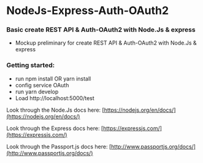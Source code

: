 # NodeJs-Express-Auth-OAuth2
### Basic create REST API & Auth-OAuth2 with Node.Js & express 
  * Mockup preliminary for create REST API &  Auth-OAuth2 with Node.Js & express 
### Getting started:
  * run npm install OR yarn install
 *  config service OAuth
  * run yarn develop
  * Load http://localhost:5000/test

Look through the Node.Js docs here: [https://nodejs.org/en/docs/](https://nodejs.org/en/docs/)

Look through the Express docs here: [https://expressjs.com/](https://expressjs.com/)

Look through the Passport.js docs here: [http://www.passportjs.org/docs/](http://www.passportjs.org/docs/)

